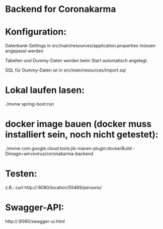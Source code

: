 # Backend for Coronakarma

# Konfiguration:

Datenbank-Settings in src/main/resources/application.properties müssen angepasst werden

Tabellen und Dummy-Daten werden beim Start automatisch angelegt.

SQL für Dummy-Daten ist in src/main/resources/import.sql

# Lokal laufen lasen:

./mvnw spring-boot:run

# docker image bauen (docker muss installiert sein, noch nicht getestet):

./mvnw com.google.cloud.tools:jib-maven-plugin:dockerBuild -Dimage=wirvsvirus/coronakarma-backend

# Testen:

z.B.: curl http://<ip>:8080/location/55469/persons/

# Swagger-API:

http://<ip>:8080/swagger-ui.html
